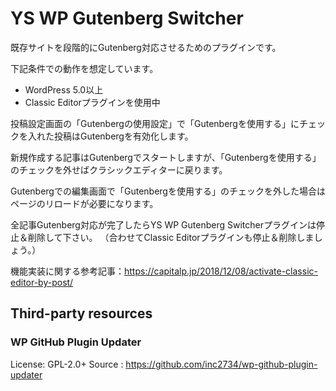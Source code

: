 # YS WP Gutenberg Switcher

既存サイトを段階的にGutenberg対応させるためのプラグインです。

下記条件での動作を想定しています。
* WordPress 5.0以上
* Classic Editorプラグインを使用中

投稿設定画面の「Gutenbergの使用設定」で「Gutenbergを使用する」にチェックを入れた投稿はGutenbergを有効化します。

新規作成する記事はGutenbergでスタートしますが、「Gutenbergを使用する」のチェックを外せばクラシックエディターに戻ります。

Gutenbergでの編集画面で「Gutenbergを使用する」のチェックを外した場合はページのリロードが必要になります。

全記事Gutenberg対応が完了したらYS WP Gutenberg Switcherプラグインは停止＆削除して下さい。
（合わせてClassic Editorプラグインも停止＆削除しましょう。）

機能実装に関する参考記事：https://capitalp.jp/2018/12/08/activate-classic-editor-by-post/

## Third-party resources

### WP GitHub Plugin Updater
License: GPL-2.0+
Source : https://github.com/inc2734/wp-github-plugin-updater
